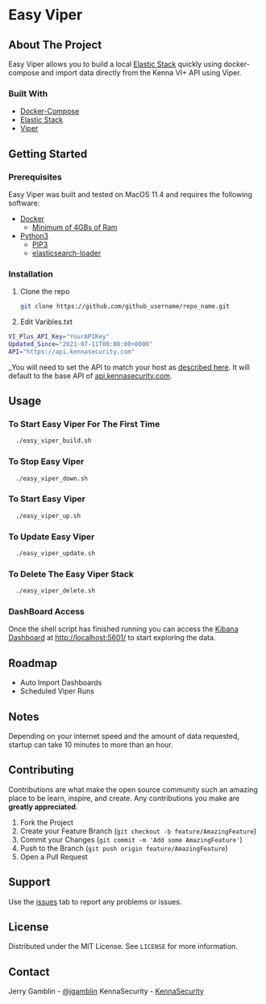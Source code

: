 # Easy Viper

## About The Project

Easy Viper allows you to build a local [Elastic Stack](https://www.elastic.co/elastic-stack/) quickly using docker-compose and import data directly from the Kenna VI+ API using Viper.

### Built With

* [Docker-Compose](https://docs.docker.com/compose/)
* [Elastic Stack](https://www.elastic.co/guide/en/elastic-stack-get-started/master/get-started-docker.html)
* [Viper](https://github.com/KennaSecurity/Viper)

## Getting Started

### Prerequisites

Easy Viper was built and tested on MacOS 11.4 and requires the following software:

* [Docker](https://docs.docker.com/docker-for-mac/install/)
  * [Minimum of 4GBs of Ram](https://docs.docker.com/docker-for-mac/)
* [Python3](https://www.python.org/downloads/)
  * [PIP3](https://pip.pypa.io/en/stable/)
  * [elasticsearch-loader](https://pypi.org/project/elasticsearch-loader/)

### Installation

1. Clone the repo

   ```sh
   git clone https://github.com/github_username/repo_name.git
   ```

2. Edit Varibles.txt

  ```sh
  VI_Plus_API_Key="YourAPIKey"
  Updated_Since="2021-07-11T00:00:00+0000"
  API="https://api.kennasecurity.com"
  ```

_You will need to set the API to match your host as [described here](https://apidocs.kennasecurity.com/reference#authentication). It will default to the base API of [api.kennasecurity.com](https://api.kennasecurity.com).

## Usage

### To Start Easy Viper For The First Time

  ```sh
    ./easy_viper_build.sh
   ```

### To Stop Easy Viper

  ```sh
    ./easy_viper_down.sh
   ```

### To Start Easy Viper

  ```sh
    ./easy_viper_up.sh
   ```

### To Update Easy Viper

  ```sh
    ./easy_viper_update.sh
   ```

### To Delete The Easy Viper Stack

  ```sh
    ./easy_viper_delete.sh
   ```

### DashBoard Access

Once the shell script has finished running you can access the [Kibana Dashboard](http://localhost:5601/) at [http://localhost:5601/](http://localhost:5601/) to start exploring the data.

## Roadmap

* Auto Import Dashboards
* Scheduled Viper Runs

## Notes

Depending on your internet speed and the amount of data requested, startup can take 10 minutes to more than an hour.

## Contributing

Contributions are what make the open source community such an amazing place to be learn, inspire, and create. Any contributions you make are **greatly appreciated**.

1. Fork the Project
2. Create your Feature Branch (`git checkout -b feature/AmazingFeature`)
3. Commit your Changes (`git commit -m 'Add some AmazingFeature'`)
4. Push to the Branch (`git push origin feature/AmazingFeature`)
5. Open a Pull Request

## Support

Use the [issues](https://github.com/KennaSecurity/Easy_Viper/issues) tab to report any problems or issues.

## License

Distributed under the MIT License. See `LICENSE` for more information.

## Contact

Jerry Gamblin - [@jgamblin](https://twitter.com/jgamblin)
KennaSecurity - [KennaSecurity](https://twitter.com/jgamblin)
